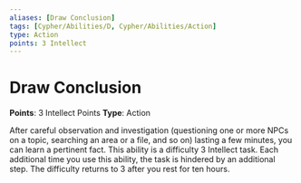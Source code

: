 ```yaml
---
aliases: [Draw Conclusion]
tags: [Cypher/Abilities/D, Cypher/Abilities/Action]
type: Action
points: 3 Intellect
---
```


# Draw Conclusion

**Points**: 3 Intellect Points
**Type**: Action

After careful observation and investigation (questioning one or more NPCs on a topic, searching an area or a file, and so on) lasting a few minutes, you can learn a pertinent fact. This ability is a difficulty 3 Intellect task. Each additional time you use this ability, the task is hindered by an additional step. The difficulty returns to 3 after you rest for ten hours.
